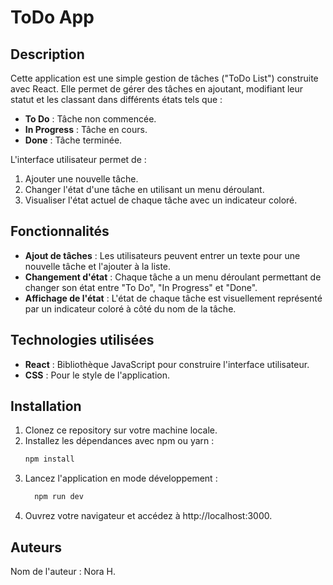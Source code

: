 # ToDo App

## Description

Cette application est une simple gestion de tâches ("ToDo List") construite avec React. Elle permet de gérer des tâches en ajoutant, modifiant leur statut et les classant dans différents états tels que :
- **To Do** : Tâche non commencée.
- **In Progress** : Tâche en cours.
- **Done** : Tâche terminée.

L'interface utilisateur permet de :
1. Ajouter une nouvelle tâche.
2. Changer l'état d'une tâche en utilisant un menu déroulant.
3. Visualiser l'état actuel de chaque tâche avec un indicateur coloré.

## Fonctionnalités

- **Ajout de tâches** : Les utilisateurs peuvent entrer un texte pour une nouvelle tâche et l'ajouter à la liste.
- **Changement d'état** : Chaque tâche a un menu déroulant permettant de changer son état entre "To Do", "In Progress" et "Done".
- **Affichage de l'état** : L'état de chaque tâche est visuellement représenté par un indicateur coloré à côté du nom de la tâche.

## Technologies utilisées

- **React** : Bibliothèque JavaScript pour construire l'interface utilisateur.
- **CSS** : Pour le style de l'application.

## Installation

1. Clonez ce repository sur votre machine locale.
2. Installez les dépendances avec npm ou yarn :
   ```bash
   npm install
3. Lancez l'application en mode développement :
   ```bash
     npm run dev
4. Ouvrez votre navigateur et accédez à http://localhost:3000.

## Auteurs
Nom de l'auteur : Nora H.
